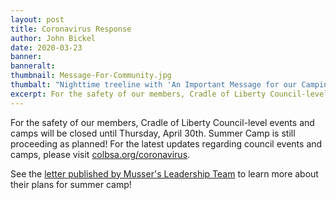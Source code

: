 ```yaml
---
layout: post
title: Coronavirus Response
author: John Bickel
date: 2020-03-23
banner:
banneralt:
thumbnail: Message-For-Community.jpg
thumbalt: "Nighttime treeline with 'An Important Message for our Camping Community' written in the sky"
excerpt: For the safety of our members, Cradle of Liberty Council-level events and camps will be closed until Thursday, April 30th...
---
```


For the safety of our members, Cradle of Liberty Council-level events and camps will be closed until Thursday, April 30th. Summer Camp is still proceeding as planned! For the latest updates regarding council events and camps, please visit [colbsa.org/coronavirus](https://colbsa.org/coronavirus).

See the [letter published by Musser's Leadership Team](/coronavirus) to learn more about their plans for summer camp!
